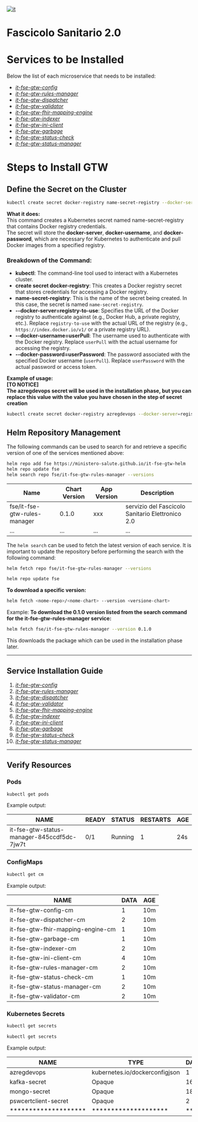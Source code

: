 [![it](https://img.shields.io/badge/lang-it-green.svg)](README.md)


# Fascicolo Sanitario 2.0

# Services to be Installed

Below the list of each microservice that needs to be installed:

- [*it-fse-gtw-config*](https://github.com/ministero-salute/it-fse-gtw-config)
- [*it-fse-gtw-rules-manager*](https://github.com/ministero-salute/it-fse-gtw-rules-manager)
- [*it-fse-gtw-dispatcher*](https://github.com/ministero-salute/it-fse-gtw-dispatcher)
- [*it-fse-gtw-validator*](https://github.com/ministero-salute/it-fse-gtw-validator)
- [*it-fse-gtw-fhir-mapping-engine*](https://github.com/ministero-salute/it-fse-gtw-fhir-mapping-engine)
- [*it-fse-gtw-indexer*](https://github.com/ministero-salute/it-fse-gtw-indexer)
- [*it-fse-gtw-ini-client*](https://github.com/ministero-salute/it-fse-gtw-ini-client)
- [*it-fse-gtw-garbage*](https://github.com/ministero-salute/it-fse-gtw-garbage)
- [*it-fse-gtw-status-check*](https://github.com/ministero-salute/it-fse-gtw-status-check)
- [*it-fse-gtw-status-manager*](https://github.com/ministero-salute/it-fse-gtw-status-manager)

# Steps to Install GTW

## Define the Secret on the Cluster

```bash
kubectl create secret docker-registry name-secret-registry --docker-server=registry-to-use --docker-username=userPull --docker-password=userPassword
```

**What it does:**<br>
This command creates a Kubernetes secret named name-secret-registry that contains Docker registry credentials.<br>
The secret will store the **docker-server**, **docker-username**, and **docker-password**, which are necessary for Kubernetes to authenticate and pull Docker images from a specified registry.<be>


### Breakdown of the Command:
- **kubectl**: The command-line tool used to interact with a Kubernetes cluster.
- **create secret docker-registry**: This creates a Docker registry secret that stores credentials for accessing a Docker registry.
- **name-secret-registry**: This is the name of the secret being created. In this case, the secret is named `name-secret-registry`.
- **--docker-server=registry-to-use**: Specifies the URL of the Docker registry to authenticate against (e.g., Docker Hub, a private registry, etc.). Replace `registry-to-use` with the actual URL of the registry (e.g., `https://index.docker.io/v1/` or a private registry URL).
- **--docker-username=userPull**: The username used to authenticate with the Docker registry. Replace `userPull` with the actual username for accessing the registry.
- **--docker-password=userPassword**: The password associated with the specified Docker username (`userPull`). Replace `userPassword` with the actual password or access token.

**Example of usage:**<br>
**[TO NOTICE]** <br>
**The azregdevops secret will be used in the installation phase, but you can replace this value with the value you have chosen in the step of secret creation**

```bash
kubectl create secret docker-registry azregdevops --docker-server=registry-to-use --docker-username=userPull --docker-password=userPassword
```

## Helm Repository Management

The following commands can be used to search for and retrieve a specific version of one of the services mentioned above:

```bash
helm repo add fse https://ministero-salute.github.io/it-fse-gtw-helm
helm repo update fse
helm search repo fse/it-fse-gtw-rules-manager --versions
```

| Name                        | Chart Version | App Version | Description                              |
|-----------------------------|---------------|-------------|------------------------------------------|
| fse/it-fse-gtw-rules-manager | 0.1.0         | xxx       | servizio del Fascicolo Sanitario Elettronico 2.0 |
| ...                         | ...           | ...         | ...                                      |

The ```helm search``` can be used to fetch the latest version of each service.
It is important to update the repository before performing the search with the following command:

```bash
helm fetch repo fse/it-fse-gtw-rules-manager --versions
```

```bash
helm repo update fse
```


**To download a specific version:**
```bash
helm fetch <nome-repo>/<nome-chart> --version <versione-chart> 
```

Example:
**To download the 0.1.0 version listed from the search command for the it-fse-gtw-rules-manager service:**
```bash
helm fetch fse/it-fse-gtw-rules-manager --version 0.1.0
```
This downloads the package which can be used in the installation phase later.

---
## Service Installation Guide 

1. [*it-fse-gtw-config*](it-fse-gtw-config/installation-guide.en.md)<br>
2. [*it-fse-gtw-rules-manager*](it-fse-gtw-rules-manager/installation-guide.en.md)<br>
3. [*it-fse-gtw-dispatcher*](it-fse-gtw-dispatcher/installation-guide.en.md)<br>
4. [*it-fse-gtw-validator*](it-fse-gtw-validator/installation-guide.en.md)<br>
5. [*it-fse-gtw-fhir-mapping-engine*](it-fse-gtw-fhir-mapping-engine/installation-guide.en.md)<br>
6. [*it-fse-gtw-indexer*](it-fse-gtw-indexer/installation-guide.en.md)<br>
7. [*it-fse-gtw-ini-client*](it-fse-gtw-ini-client/installation-guide.en.md)<br>
8. [*it-fse-gtw-garbage*](it-fse-gtw-garbage/installation-guide.en.md)<br>
9. [*it-fse-gtw-status-check*](it-fse-gtw-status-check/installation-guide.en.md)<br>
10. [*it-fse-gtw-status-manager*](it-fse-gtw-status-manager/installation-guide.en.md)<br>
---

## Verify Resources

### Pods

```bash
kubectl get pods
```

Example output:

| NAME                                      | READY | STATUS  | RESTARTS | AGE |
|-------------------------------------------|-------|---------|----------|-----|
| it-fse-gtw-status-manager-845ccdf5dc-7jw7t | 0/1   | Running | 1        | 24s |

### ConfigMaps

```bash
kubectl get cm
```

Example output:

| NAME                              | DATA | AGE |
|-----------------------------------|------|-----|
|it-fse-gtw-config-cm               | 1    | 10m |
|it-fse-gtw-dispatcher-cm           | 2    | 10m |
|it-fse-gtw-fhir-mapping-engine-cm  | 1    | 10m |
|it-fse-gtw-garbage-cm              | 1    | 10m |
|it-fse-gtw-indexer-cm              | 2    | 10m |
|it-fse-gtw-ini-client-cm           | 4    | 10m |
|it-fse-gtw-rules-manager-cm        | 2    | 10m |
|it-fse-gtw-status-check-cm         | 1    | 10m |
|it-fse-gtw-status-manager-cm       | 2    | 10m |
|it-fse-gtw-validator-cm            | 2    | 10m |


### Kubernetes Secrets

```bash
kubectl get secrets
```

```bash
kubectl get secrets
```

Example output:


| NAME                     | TYPE                                | DATA | AGE  |
|--------------------------|-------------------------------------|------|------|
| azregdevops               | kubernetes.io/dockerconfigjson     | 1    | 14d  |
| kafka-secret              | Opaque                              | 16   | 111m |
| mongo-secret              | Opaque                              | 18   | 111m |
| pswcertclient-secret      | Opaque                              | 2    | 111m |
| ********************      | ********************                | ***  | *** |
```
